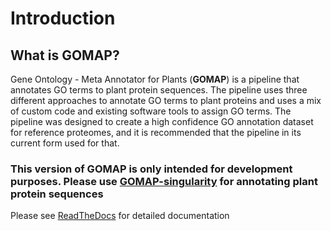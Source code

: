 # Introduction

## What is GOMAP?

Gene Ontology - Meta Annotator for Plants (**GOMAP**) is a pipeline that annotates GO terms to plant protein sequences. The pipeline uses three different approaches to annotate GO terms to plant proteins and uses a mix of custom code and existing software tools to assign GO terms. The pipeline was designed to create a high confidence GO annotation dataset for reference proteomes, and it is recommended that
the pipeline in its current form used for that.

### This version of GOMAP is only intended for development purposes. Please use [GOMAP-singularity](https://github.com/Dill-PICL/GOMAP-singularity) for annotating plant protein sequences

Please see [ReadTheDocs](http://go-map.readthedocs.io) for detailed documentation

